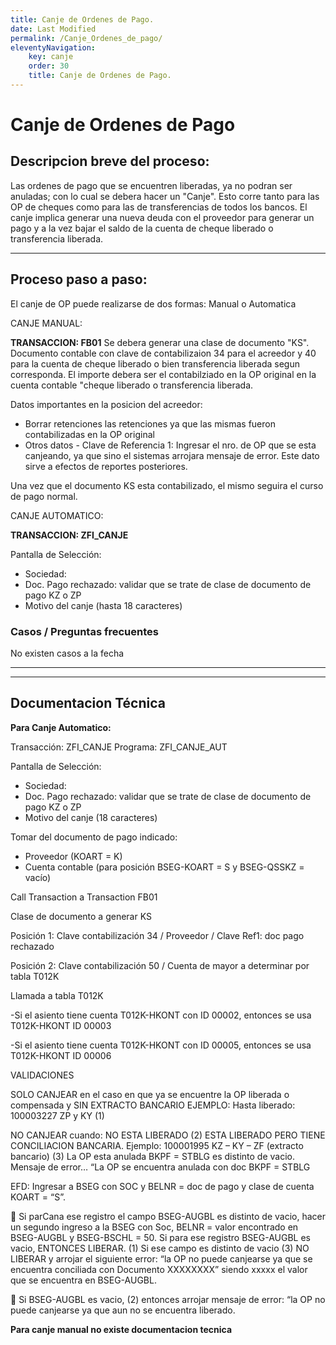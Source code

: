 ```yaml
---
title: Canje de Ordenes de Pago.
date: Last Modified
permalink: /Canje_Ordenes_de_pago/
eleventyNavigation:
    key: canje
    order: 30
    title: Canje de Ordenes de Pago.
---
```

# Canje de Ordenes de Pago

## Descripcion breve del proceso:
Las ordenes de pago que se encuentren liberadas, ya no podran ser anuladas; con lo cual se debera hacer un "Canje".
Esto corre tanto para las OP de cheques como para las de transferencias de todos los bancos.
El canje implica generar una nueva deuda con el proveedor para generar un pago y a la vez bajar el saldo de la cuenta de cheque liberado o transferencia liberada. 

---

## Proceso paso a paso:
El canje de OP puede realizarse de dos formas: Manual o Automatica

CANJE MANUAL:

**TRANSACCION: FB01**
Se debera generar una clase de documento "KS". 
Documento contable con clave de contabilizaion 34 para el acreedor y 40 para la cuenta de cheque liberado o bien transferencia liberada segun corresponda.
El importe debera ser el contabilziado en la OP original en la cuenta contable "cheque liberado o transferencia liberada.

Datos importantes en la posicion del acreedor: 
* Borrar retenciones las retenciones ya que las mismas fueron contabilizadas en la OP original 
* Otros datos - Clave de Referencia 1: Ingresar el nro. de OP que se esta canjeando, ya que sino el sistemas arrojara mensaje de error. Este dato sirve a efectos de reportes posteriores.

Una vez que el documento KS esta contabilizado, el mismo seguira el curso de pago normal.

CANJE AUTOMATICO:

**TRANSACCION: ZFI_CANJE**

Pantalla de Selección: 
* Sociedad: 
* Doc. Pago rechazado:  validar que se trate de clase de documento de pago KZ o ZP
* Motivo del canje (hasta 18 caracteres)




### Casos / Preguntas frecuentes

No existen casos a la fecha

---

---

## Documentacion Técnica

**Para Canje Automatico:**

Transacción: ZFI_CANJE
Programa: ZFI_CANJE_AUT

Pantalla de Selección: 
* Sociedad: 
* Doc. Pago rechazado:  validar que se trate de clase de documento de pago KZ o ZP
* Motivo del canje (18 caracteres)

Tomar del documento de pago indicado:
- Proveedor (KOART = K)
- Cuenta contable (para posición BSEG-KOART = S y BSEG-QSSKZ  = vacío) 

Call Transaction a Transaction FB01

Clase de documento a generar KS

Posición 1: 
Clave contabilización 34 / Proveedor / Clave Ref1:  doc pago rechazado

Posición 2:
Clave contabilización 50 / 
Cuenta de mayor a determinar por tabla T012K

Llamada a tabla T012K

-Si el asiento tiene cuenta T012K-HKONT con ID 00002, entonces se usa T012K-HKONT ID 00003

-Si el asiento tiene cuenta T012K-HKONT con ID 00005, entonces se usa T012K-HKONT ID 00006

VALIDACIONES

SOLO CANJEAR  en el caso en que ya se encuentre la OP liberada o compensada y SIN EXTRACTO BANCARIO
EJEMPLO: Hasta liberado: 100003227 ZP y KY (1)

NO CANJEAR cuando:
NO ESTA LIBERADO (2)
ESTA LIBERADO PERO TIENE CONCILIACION BANCARIA. Ejemplo: 100001995  KZ – KY – ZF (extracto bancario) (3)
La OP esta anulada BKPF = STBLG es distinto de vacio. Mensaje de error… “La OP se encuentra anulada con doc BKPF = STBLG


EFD:
Ingresar a BSEG con SOC y BELNR = doc de pago y clase de cuenta KOART = “S”. 

	Si parCana ese registro el campo BSEG-AUGBL es distinto de vacio, hacer un segundo ingreso a la BSEG con 
Soc, BELNR = valor encontrado en BSEG-AUGBL y BSEG-BSCHL = 50. Si para ese registro BSEG-AUGBL es vacio, ENTONCES LIBERAR. (1)
Si ese campo es distinto de vacio (3) NO LIBERAR y arrojar el siguiente error: “la OP no puede canjearse ya que se encuentra conciliada con Documento XXXXXXXX” siendo xxxxx el valor que se encuentra en BSEG-AUGBL.


	Si BSEG-AUGBL es vacio,  (2) entonces arrojar mensaje de error: “la OP no puede canjearse ya que aun no se encuentra liberado.


**Para canje manual no existe documentacion tecnica**
